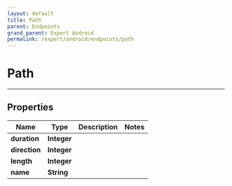 ```yaml
---
layout: default
title: Path
parent: Endpoints
grand_parent: Expert Android
permalink: /expert/android/endpoints/path
---
```


# Path

---

## Properties

| Name | Type | Description | Notes
| ------------ | ------------- | ------------- | -------------
**duration** | **Integer** |  | 
**direction** | **Integer** |  | 
**length** | **Integer** |  | 
**name** | **String** |  | 




